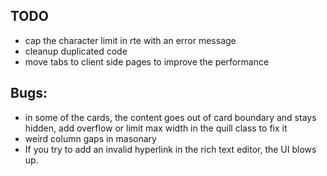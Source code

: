 ## TODO

- cap the character limit in rte with an error message
- cleanup duplicated code
- move tabs to client side pages to improve the performance

## Bugs:
- in some of the cards, the content goes out of card boundary and stays hidden, add overflow or limit max width in the quill class to fix it
- weird column gaps in masonary
- If you try to add an invalid hyperlink in the rich text editor, the UI blows up.
